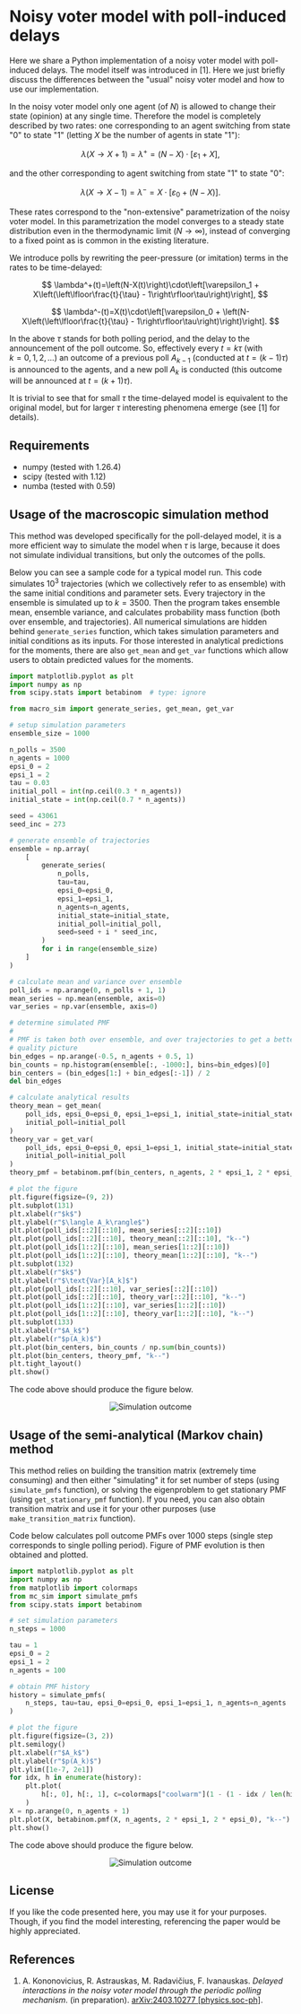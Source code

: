 # Noisy voter model with poll-induced delays

Here we share a Python implementation of a noisy voter model with
poll-induced delays. The model itself was introduced in [1]. Here we just
briefly discuss the differences between the "usual" noisy voter model and
how to use our implementation.

In the noisy voter model only one agent (of <nobr>$N$)</nobr> is allowed to change their
state (opinion) at any single time. Therefore the model is completely
described by two rates: one corresponding to an agent switching from state
"0" to state "1" (letting $X$ be the number of agents in state "1"):

$$ \lambda (X \rightarrow X + 1)=\lambda^+=(N-X)\cdot\left[\varepsilon_1 + X\right], $$

and the other corresponding to agent switching from state "1" to state "0":

$$ \lambda (X \rightarrow X - 1 )=\lambda^-=X\cdot\left[\varepsilon_0 + (N-X)\right]. $$

These rates correspond to the "non-extensive" parametrization of the noisy
voter model. In this parametrization the model converges to a steady state
distribution even in the thermodynamic limit <nobr>($N \rightarrow \infty$)</nobr>,
instead of converging to a fixed point as is common in the existing
literature.

We introduce polls by rewriting the peer-pressure (or imitation) terms in
the rates to be time-delayed:

$$ \lambda^+(t)=\left(N-X(t)\right)\cdot\left[\varepsilon_1 + X\left(\left\lfloor\frac{t}{\tau} - 1\right\rfloor\tau\right)\right], $$

$$ \lambda^-(t)=X(t)\cdot\left[\varepsilon_0 + \left(N-X\left(\left\lfloor\frac{t}{\tau} - 1\right\rfloor\tau\right)\right)\right]. $$

In the above $\tau$ stands for both polling period, and the delay to the
announcement of the poll outcome. So, effectively every $t=k\tau$ (with
<nobr>$k=0,1,2,\ldots$)</nobr> an outcome of a previous poll $A_{k-1}$ (conducted at <nobr>$t=(k-1)\tau$)</nobr>
is announced to the agents, and a new poll $A_k$ is conducted (this outcome
will be announced at <nobr>$t=(k+1)\tau$)</nobr>.

It is trivial to see that for small $\tau$ the time-delayed model is
equivalent to the original model, but for larger $\tau$ interesting
phenomena emerge (see [1] for details).

## Requirements

* numpy (tested with 1.26.4)
* scipy (tested with 1.12)
* numba (tested with 0.59)

## Usage of the macroscopic simulation method

This method was developed specifically for the poll-delayed model, it is a
more efficient way to simulate the model when $\tau$ is large, because it
does not simulate individual transitions, but only the outcomes of the
polls.

Below you can see a sample code for a typical model run. This code simulates
$10^3$ trajectories (which we collectively refer to as ensemble) with the
same initial conditions and parameter sets. Every trajectory in the ensemble
is simulated up to <nobr>$k=3500$.</nobr> Then the program takes ensemble mean, ensemble
variance, and calculates probability mass function (both over ensemble, and
trajectories). All numerical simulations are hidden behind `generate_series`
function, which takes simulation parameters and initial conditions as its
inputs. For those interested in analytical predictions for the moments,
there are also `get_mean` and `get_var` functions which allow users to
obtain predicted values for the moments.

```python
import matplotlib.pyplot as plt
import numpy as np
from scipy.stats import betabinom  # type: ignore

from macro_sim import generate_series, get_mean, get_var

# setup simulation parameters
ensemble_size = 1000

n_polls = 3500
n_agents = 1000
epsi_0 = 2
epsi_1 = 2
tau = 0.03
initial_poll = int(np.ceil(0.3 * n_agents))
initial_state = int(np.ceil(0.7 * n_agents))

seed = 43061
seed_inc = 273

# generate ensemble of trajectories
ensemble = np.array(
    [
        generate_series(
            n_polls,
            tau=tau,
            epsi_0=epsi_0,
            epsi_1=epsi_1,
            n_agents=n_agents,
            initial_state=initial_state,
            initial_poll=initial_poll,
            seed=seed + i * seed_inc,
        )
        for i in range(ensemble_size)
    ]
)

# calculate mean and variance over ensemble
poll_ids = np.arange(0, n_polls + 1, 1)
mean_series = np.mean(ensemble, axis=0)
var_series = np.var(ensemble, axis=0)

# determine simulated PMF
#
# PMF is taken both over ensemble, and over trajectories to get a better
# quality picture
bin_edges = np.arange(-0.5, n_agents + 0.5, 1)
bin_counts = np.histogram(ensemble[:, -1000:], bins=bin_edges)[0]
bin_centers = (bin_edges[1:] + bin_edges[:-1]) / 2
del bin_edges

# calculate analytical results
theory_mean = get_mean(
    poll_ids, epsi_0=epsi_0, epsi_1=epsi_1, initial_state=initial_state,
    initial_poll=initial_poll
)
theory_var = get_var(
    poll_ids, epsi_0=epsi_0, epsi_1=epsi_1, initial_state=initial_state,
    initial_poll=initial_poll
)
theory_pmf = betabinom.pmf(bin_centers, n_agents, 2 * epsi_1, 2 * epsi_0)

# plot the figure
plt.figure(figsize=(9, 2))
plt.subplot(131)
plt.xlabel(r"$k$")
plt.ylabel(r"$\langle A_k\rangle$")
plt.plot(poll_ids[::2][::10], mean_series[::2][::10])
plt.plot(poll_ids[::2][::10], theory_mean[::2][::10], "k--")
plt.plot(poll_ids[1::2][::10], mean_series[1::2][::10])
plt.plot(poll_ids[1::2][::10], theory_mean[1::2][::10], "k--")
plt.subplot(132)
plt.xlabel(r"$k$")
plt.ylabel(r"$\text{Var}[A_k]$")
plt.plot(poll_ids[::2][::10], var_series[::2][::10])
plt.plot(poll_ids[::2][::10], theory_var[::2][::10], "k--")
plt.plot(poll_ids[1::2][::10], var_series[1::2][::10])
plt.plot(poll_ids[1::2][::10], theory_var[1::2][::10], "k--")
plt.subplot(133)
plt.xlabel(r"$A_k$")
plt.ylabel(r"$p(A_k)$")
plt.plot(bin_centers, bin_counts / np.sum(bin_counts))
plt.plot(bin_centers, theory_pmf, "k--")
plt.tight_layout()
plt.show()
```

The code above should produce the figure below.

<div align="center">
  <img alt="Simulation outcome" src="./figs/macro-mean-var-dist.png"/>
</div>

## Usage of the semi-analytical (Markov chain) method

This method relies on building the transition matrix (extremely time
consuming) and then either "simulating" it for set number of steps (using
`simulate_pmfs` function), or solving the eigenproblem to get stationary PMF
(using `get_stationary_pmf` function). If you need, you can also obtain
transition matrix and use it for your other purposes (use
`make_transition_matrix` function).

Code below calculates poll outcome PMFs over $1000$ steps (single step
corresponds to single polling period). Figure of PMF evolution is then
obtained and plotted.

```python
import matplotlib.pyplot as plt
import numpy as np
from matplotlib import colormaps
from mc_sim import simulate_pmfs
from scipy.stats import betabinom

# set simulation parameters
n_steps = 1000

tau = 1
epsi_0 = 2
epsi_1 = 2
n_agents = 100

# obtain PMF history
history = simulate_pmfs(
    n_steps, tau=tau, epsi_0=epsi_0, epsi_1=epsi_1, n_agents=n_agents
)

# plot the figure
plt.figure(figsize=(3, 2))
plt.semilogy()
plt.xlabel(r"$A_k$")
plt.ylabel(r"$p(A_k)$")
plt.ylim([1e-7, 2e1])
for idx, h in enumerate(history):
    plt.plot(
        h[:, 0], h[:, 1], c=colormaps["coolwarm"](1 - (1 - idx / len(history)) ** 20)
    )
X = np.arange(0, n_agents + 1)
plt.plot(X, betabinom.pmf(X, n_agents, 2 * epsi_1, 2 * epsi_0), "k--")
plt.show()
```

The code above should produce the figure below.

<div align="center">
  <img alt="Simulation outcome" src="./figs/mc-pmf-evolution.png"/>
</div>

## License

If you like the code presented here, you may use it for your purposes.
Though, if you find the model interesting, referencing the paper would be
highly appreciated.

## References

1. A. Kononovicius, R. Astrauskas, M. Radavičius, F. Ivanauskas. *Delayed
   interactions in the noisy voter model through the periodic polling
   mechanism*. (in preparation). [arXiv:2403.10277
   [physics.soc-ph]](https://arxiv.org/abs/2403.10277).
